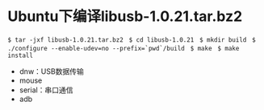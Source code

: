 <!--
 * @Author: Clark
 * @Email: haixuanwoTxh@gmail.com
 * @Date: 2024-04-17 14:46:54
 * @LastEditors: Clark
 * @LastEditTime: 2024-04-17 15:40:50
 * @Description: file content
-->

# Ubuntu下编译libusb-1.0.21.tar.bz2

```$ tar -jxf libusb-1.0.21.tar.bz2 ```
```$ cd libusb-1.0.21 ```
```$ mkdir build ```
```$ ./configure --enable-udev=no --prefix=`pwd`/build ```
```$ make ```
```$ make install ```


- dnw：USB数据传输
- mouse
- serial：串口通信
- adb

